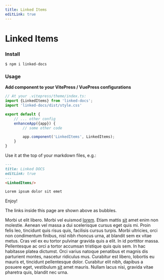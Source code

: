 ```yaml
---
title: Linked Items
editLink: true
---
```

<LinkedItems/>

# Linked Items

### Install
```shell
$ npm i linked-docs
```

### Usage

**Add component to your VitePress / VuePress configurations**
```ts
// At your .vitepress/theme/index.ts:
import {LinkedItems} from 'linked-docs';
import 'linked-docs/dist/style.css'

export default {
	// ... other config
	enhanceApp({app}) {
		// some other code

		app.component('LinkedItems', LinkedItems);
	}
}
```

Use it at the top of your markdown files, e.g.:
```markdown
---
title: Linked DOCS
editLink: true
---
<LinkedItems/>

Lorem ipsum dolor sit emet
```


Enjoy!

The links inside this page are shown above as bubbles.

Morbi ut elit libero. Morbi vel euismod [lorem](./lorem). Etiam mattis [sit](./sit) amet enim non molestie. Aenean vel massa a dui scelerisque cursus eget quis mi. Proin felis leo, tincidunt quis risus quis, facilisis cursus turpis. Morbi ultricies, orci non condimentum finibus, nisl nibh rhoncus urna, at blandit sem ex vitae metus. Cras vel ex eu tortor pulvinar gravida quis a elit. In id porttitor massa. Pellentesque ac orci a tortor accumsan tristique quis quis sem. In hac habitasse platea dictumst. Orci varius natoque penatibus et magnis dis parturient montes, nascetur ridiculus mus. Curabitur est libero, lobortis eu mauris et, tincidunt pellentesque dolor. Curabitur elit nibh, dapibus a posuere eget, vestibulum [sit](./sit) amet mauris. Nullam lacus nisi, gravida vitae pharetra quis, blandit nec urna.

